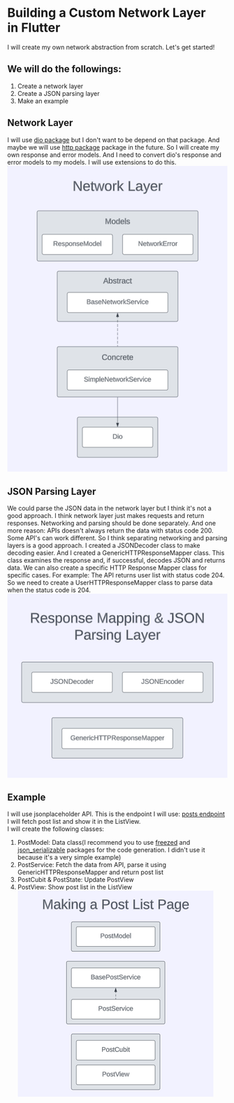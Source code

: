 # Building a Custom Network Layer in Flutter
I will create my own network abstraction from scratch. Let's get started!

## We will do the followings:
1. Create a network layer
2. Create a JSON parsing layer
3. Make an example

## Network Layer
I will use  [dio package](https://pub.dev/packages/dio) but I don't want to be depend on that package. And maybe we will use [http package](https://pub.dev/packages/http) package in the future. So I will create my own response and error models. And I need to convert dio's response and error models to my models. I will use extensions to do this.<br/>
![Network layer diagram](images/network-layer.png)

## JSON Parsing Layer
We could parse the JSON data in the network layer but I think it's not a good approach. I think network layer just makes requests and return responses. Networking and parsing should be done separately.
And one more reason: APIs doesn't always return the data with status code 200. Some API's can work different. So I think separating networking and parsing layers is a good approach.
I created a JSONDecoder class to make decoding easier. And I created a GenericHTTPResponseMapper class. This class examines the response and, if successful, decodes JSON and returns data.
We can also create a specific HTTP Response Mapper class for specific cases. For example: The API returns user list with status code 204. So we need to create a UserHTTPResponseMapper class to parse data when the status code is 204.<br/>
![JSON parsing layer diagram](images/parsing-layer.png)

## Example
I will use jsonplaceholder API. This is the endpoint I will use: [posts endpoint](https://jsonplaceholder.typicode.com/posts)<br/>
I will fetch post list and show it in the ListView.<br/>
I will create the following classes:
1. PostModel: Data class(I recommend you to use [freezed](https://pub.dev/packages/freezed) and [json_serializable](https://pub.dev/packages/json_serializable) packages for the code generation. I didn't use it because it's a very simple example)
2. PostService: Fetch the data from API, parse it using GenericHTTPResponseMapper and return post list
3. PostCubit & PostState: Update PostView
4. PostView: Show post list in the ListView<br/>
![Post list page diagram](images/post-list-page.png)
